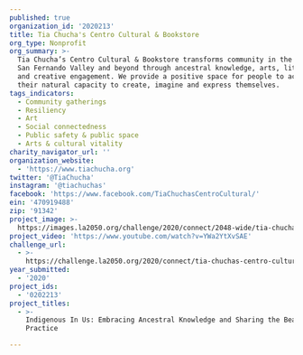 ```yaml
---
published: true
organization_id: '2020213'
title: Tia Chucha's Centro Cultural & Bookstore
org_type: Nonprofit
org_summary: >-
  Tia Chucha’s Centro Cultural & Bookstore transforms community in the Northeast
  San Fernando Valley and beyond through ancestral knowledge, arts, literacy,
  and creative engagement. We provide a positive space for people to activate
  their natural capacity to create, imagine and express themselves.
tags_indicators:
  - Community gatherings
  - Resiliency
  - Art
  - Social connectedness
  - Public safety & public space
  - Arts & cultural vitality
charity_navigator_url: ''
organization_website:
  - 'https://www.tiachucha.org'
twitter: '@TiaChucha'
instagram: '@tiachuchas'
facebook: 'https://www.facebook.com/TiaChuchasCentroCultural/'
ein: '470919488'
zip: '91342'
project_image: >-
  https://images.la2050.org/challenge/2020/connect/2048-wide/tia-chuchas-centro-cultural-bookstore.jpg
project_video: 'https://www.youtube.com/watch?v=YWa2YtXvSAE'
challenge_url:
  - >-
    https://challenge.la2050.org/2020/connect/tia-chuchas-centro-cultural-bookstore/
year_submitted:
  - '2020'
project_ids:
  - '0202213'
project_titles:
  - >-
    Indigenous In Us: Embracing Ancestral Knowledge and Sharing the Beauty of
    Practice

---
```

